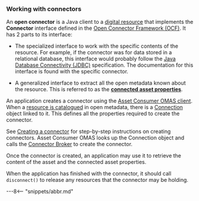 <!-- SPDX-License-Identifier: CC-BY-4.0 -->
<!-- Copyright Contributors to the ODPi Egeria project 2019. -->

### Working with connectors

An **open connector** is a Java client to a [digital resource](/concepts/resource) that implements the **Connector** interface defined in the [Open Connector Framework (OCF)](/frameworks/ocf/overview). It has 2 parts to its interface:

- The specialized interface to work with the specific contents of the resource.  For example, if the connector was for data stored in a relational database, this interface would probably follow the 
  [Java Database Connectivity (JDBC)](https://en.wikipedia.org/wiki/Java_Database_Connectivity) specification.  The documentation for this interface is found with the specific connector. 

- A generalized interface to extract all the open metadata known about the resource.  This is referred to as the [**connected asset properties**](/concepts/connected-asset-properties).
  
An application creates a connector using the [Asset Consumer OMAS client](creating-a-connector.md). When a [resource is catalogued](/concepts/assets) in  open metadata,
there is a [Connection](/concepts/connection) object linked to it.  This defines all the properties required to create the connector.

See [Creating a connector](creating-a-connector.md) for step-by-step instructions on creating connectors.
Asset Consumer OMAS looks up the Connection object and calls the [Connector Broker](/concepts/connector-broker)
to create the connector.

Once the connector is created, an application may use it to retrieve the content of the asset and the connected
asset properties.

When the application has finished with the connector, it should call `disconnect()` to release any resources
that the connector may be holding.

---8<-- "snippets/abbr.md"
